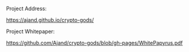 Project Address:

https://ajand.github.io/crypto-gods/

Project Whitepaper:

https://github.com/Ajand/crypto-gods/blob/gh-pages/WhitePapyrus.pdf